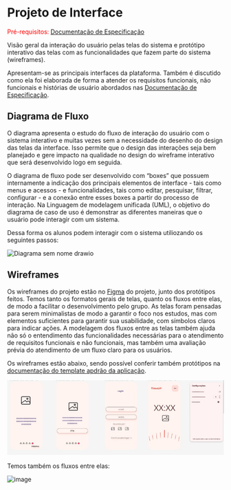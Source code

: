 
# Projeto de Interface

<span style="color:red">Pré-requisitos: <a href="2-Especificação do Projeto.md"> Documentação de Especificação</a></span>

Visão geral da interação do usuário pelas telas do sistema e protótipo interativo das telas com as funcionalidades que fazem parte do sistema (wireframes).

Apresentam-se as principais interfaces da plataforma. Também é discutido como ela foi elaborada de forma a atender os requisitos funcionais, não funcionais e histórias de usuário abordados nas <a href="2-Especificação do Projeto.md"> Documentação de Especificação</a>.

## Diagrama de Fluxo

O diagrama apresenta o estudo do fluxo de interação do usuário com o sistema interativo e  muitas vezes sem a necessidade do desenho do design das telas da interface. Isso permite que o design das interações seja bem planejado e gere impacto na qualidade no design do wireframe interativo que será desenvolvido logo em seguida.

O diagrama de fluxo pode ser desenvolvido com “boxes” que possuem internamente a indicação dos principais elementos de interface - tais como menus e acessos - e funcionalidades, tais como editar, pesquisar, filtrar, configurar - e a conexão entre esses boxes a partir do processo de interação. Na Linguagem de modelagem unificada (UML), o objetivo do diagrama de caso de uso é demonstrar as diferentes maneiras que o usuário pode interagir com um sistema.

Dessa forma os alunos podem interagir com o sistema utiliozando os seguintes passos:

![Diagrama sem nome drawio](https://user-images.githubusercontent.com/75712250/187011909-b33c1892-87de-4159-b1c6-dcd2fbdaf5c9.svg)

## Wireframes

Os wireframes do projeto estão no [Figma](https://www.figma.com/file/j3IXXF3Ovc3VrjcOi2mTeV/TimeUP?node-id=32%3A462) do projeto, junto dos protótipos feitos. Temos tanto os formatos gerais de telas, quanto os fluxos entre elas, de modo a facilitar o desenvolvimento pelo grupo. As telas foram pensadas para serem minimalistas de modo a garantir o foco nos estudos, mas com elementos suficientes para garantir sua usabilidade, com símbolos claros para indicar ações. A modelagem dos fluxos entre as telas também ajuda não só o entendimento das funcionalidades necessárias para o atendimento de requisitos funcionais e não funcionais, mas também uma avaliação prévia do atendimento de um fluxo claro para os usuários.

Os wireframes estão abaixo, sendo possível conferir também protótipos na <a href="06-Template Padrão da Aplicação.md"> documentação do template apdrão da aplicação</a>.

![Wireframes](https://github.com/ICEI-PUC-Minas-PMV-ADS/TimeUpPomodoro/blob/Allana-Tavares/docs/img/wireframe.jpg?raw=true)

Temos também os fluxos entre elas:

![image](https://user-images.githubusercontent.com/78277341/198904609-619d59dd-bdbc-410e-b744-02ee75b82bbb.png)